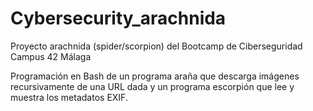 # Cybersecurity_arachnida
Proyecto arachnida (spider/scorpion) del Bootcamp de Ciberseguridad Campus 42 Málaga

Programación en Bash de un programa araña que descarga imágenes recursivamente de una URL dada y un programa escorpión que lee y muestra los metadatos EXIF.
